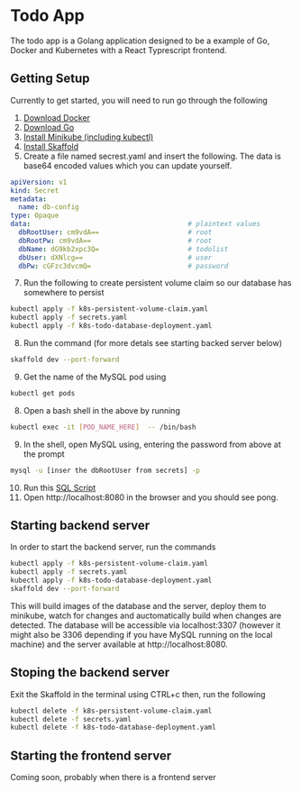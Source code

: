 # Todo App
The todo app is a Golang application designed to be a example of Go, Docker and Kubernetes with a React Typrescript frontend.

## Getting Setup
Currently to get started, you will need to run go through the following
1. [Download Docker](https://docs.docker.com/v17.12/install/)
2. [Download Go](https://golang.org/doc/install)
3. [Install Minikube (including kubectl)](https://kubernetes.io/docs/tasks/tools/install-minikube/)
4. [Install Skaffold](https://skaffold.dev/docs/quickstart/)
6. Create a file named secrest.yaml and insert the following. The data is base64 encoded values which you can update yourself.
```yaml
apiVersion: v1
kind: Secret
metadata:
  name: db-config
type: Opaque
data:                                       # plaintext values
  dbRootUser: cm9vdA==                      # root
  dbRootPw: cm9vdA==                        # root
  dbName: dG9kb2xpc3Q=                      # todolist
  dbUser: dXNlcg==                          # user
  dbPw: cGFzc3dvcmQ=                        # password
```
7. Run the following to create persistent volume claim so our database has somewhere to persist
```bash
kubectl apply -f k8s-persistent-volume-claim.yaml
kubectl apply -f secrets.yaml
kubectl apply -f k8s-todo-database-deployment.yaml
```
8. Run the command (for more detals see starting backed server below)
```bash
skaffold dev --port-forward
```
9. Get the name of the MySQL pod using 
```bash
kubectl get pods
```
8. Open a bash shell in the above by running
```bash
kubectl exec -it [POD_NAME_HERE]  -- /bin/bash
```
9. In the shell, open MySQL using, entering the password from above at the prompt
```bash
mysql -u [inser the dbRootUser from secrets] -p
``` 
10. Run this [SQL Script](https://github.com/someDevDude/todo-server/blob/master/database/sql/01-richmond/init.sql)
11. Open http://localhost:8080 in the browser and you should see pong.

## Starting backend server
In order to start the backend server, run the commands
```bash
kubectl apply -f k8s-persistent-volume-claim.yaml
kubectl apply -f secrets.yaml
kubectl apply -f k8s-todo-database-deployment.yaml
skaffold dev --port-forward
```
This will build images of the database and the server, deploy them to minikube, watch for changes and auctomatically build when changes are detected. The database will be accessible via localhost:3307 (however it might also be 3306 depending if you have MySQL running on the local machine) and the server available at http://localhost:8080.

## Stoping the backend server
Exit the Skaffold in the terminal using CTRL+c then, run the following
```bash
kubectl delete -f k8s-persistent-volume-claim.yaml
kubectl delete -f secrets.yaml
kubectl delete -f k8s-todo-database-deployment.yaml
```

## Starting the frontend server
Coming soon, probably when there is a frontend server
